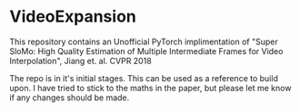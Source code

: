 # VideoExpansion

This repository contains an Unofficial PyTorch implimentation of "Super SloMo: High Quality Estimation of Multiple Intermediate Frames for Video Interpolation", Jiang et. al. CVPR 2018

The repo is in it's initial stages. This can be used as a reference to build upon. I have tried to stick to the maths in the paper, but please let me know if any changes should be made.
